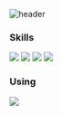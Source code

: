 ![header](https://capsule-render.vercel.app/api?type=venom&height=200&text=yeonliyou&fontSize=70&color=0:8871e5,100:b678c4&stroke=b678c4
)
### Skills
  ![](https://img.shields.io/badge/Python-3776AB?style=for-the-badge&logo=python&logoColor=white)
  ![](https://img.shields.io/badge/R-276DC3?style=for-the-badge&logo=r&logoColor=white)
  ![](https://img.shields.io/badge/MySQL-005C84?style=for-the-badge&logo=mysql&logoColor=white)
  ![](https://img.shields.io/badge/Neo4j-018bff?style=for-the-badge&logo=neo4j&logoColor=white)
### Using
![](https://img.shields.io/badge/mac%20os-000000?style=for-the-badge&logo=apple&logoColor=white)
